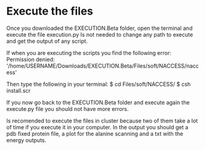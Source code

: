 # Execute the files
Once you downloaded the EXECUTION.Beta folder, open the terminal and execute the file execution.py
Is not needed to change any path to execute and get the output of any script.

If when you are executing the scripts you find the following error: 
Permission denied: '/home/USERNAME/Downloads/EXECUTION.Beta/Files/soft/NACCESS/naccess'

Then type the following in your terminal:
$ cd Files/soft/NACCESS/
$ csh install.scr

If you now go back to the EXECUTION.Beta folder and execute again the execute.py file you should not have more errors.

Is recomended to execute the files in cluster because two of them take a lot of time if you execute it in your computer.
In the output you should get a pdb fixed protein file, a plot for the alanine scanning and a txt with the energy outputs.

